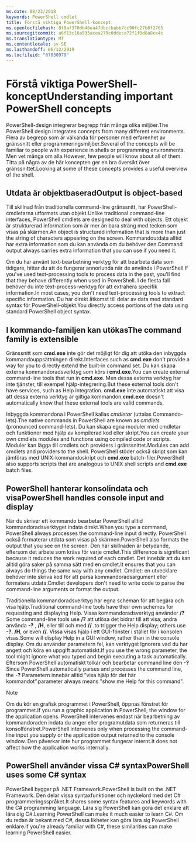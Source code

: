 ```yaml
---
ms.date: 08/23/2018
keywords: PowerShell cmdlet
title: Förstå viktiga PowerShell-koncept
ms.openlocfilehash: 8f9af370db46ea47dbccbabb7cc90fc27b8f2765
ms.sourcegitcommit: a6f13c16a535acea279c0ddeca72f1f0d8a8ce4c
ms.translationtype: MT
ms.contentlocale: sv-SE
ms.lasthandoff: 06/12/2019
ms.locfileid: "67030979"
---
```

# <a name="understanding-important-powershell-concepts"></a><span data-ttu-id="532a4-103">Förstå viktiga PowerShell-koncept</span><span class="sxs-lookup"><span data-stu-id="532a4-103">Understanding important PowerShell concepts</span></span>

<span data-ttu-id="532a4-104">PowerShell-design integrerar begrepp från många olika miljöer.</span><span class="sxs-lookup"><span data-stu-id="532a4-104">The PowerShell design integrates concepts from many different environments.</span></span> <span data-ttu-id="532a4-105">Flera av begrepp som är välkända för personer med erfarenhet av gränssnitt eller programmeringsmiljöer.</span><span class="sxs-lookup"><span data-stu-id="532a4-105">Several of the concepts will be familiar to people with experience in shells or programming environments.</span></span> <span data-ttu-id="532a4-106">Men vet många om alla.</span><span class="sxs-lookup"><span data-stu-id="532a4-106">However, few people will know about all of them.</span></span> <span data-ttu-id="532a4-107">Titta på några av de här koncepten ger en bra översikt över gränssnittet.</span><span class="sxs-lookup"><span data-stu-id="532a4-107">Looking at some of these concepts provides a useful overview of the shell.</span></span>

## <a name="output-is-object-based"></a><span data-ttu-id="532a4-108">Utdata är objektbaserad</span><span class="sxs-lookup"><span data-stu-id="532a4-108">Output is object-based</span></span>

<span data-ttu-id="532a4-109">Till skillnad från traditionella command-line gränssnitt, har PowerShell-cmdletarna utformats utan objekt.</span><span class="sxs-lookup"><span data-stu-id="532a4-109">Unlike traditional command-line interfaces, PowerShell cmdlets are designed to deal with objects.</span></span>
<span data-ttu-id="532a4-110">Ett objekt är strukturerad information som är mer än bara sträng med tecken som visas på skärmen.</span><span class="sxs-lookup"><span data-stu-id="532a4-110">An object is structured information that is more than just the string of characters appearing on the screen.</span></span> <span data-ttu-id="532a4-111">Kommandoutdata alltid har extra information som du kan använda om du behöver den.</span><span class="sxs-lookup"><span data-stu-id="532a4-111">Command output always carries extra information that you can use if you need it.</span></span>

<span data-ttu-id="532a4-112">Om du har använt text-bearbetning verktyg för att bearbeta data som tidigare, hittar du att de fungerar annorlunda när de används i PowerShell.</span><span class="sxs-lookup"><span data-stu-id="532a4-112">If you've used text-processing tools to process data in the past, you'll find that they behave differently when used in PowerShell.</span></span> <span data-ttu-id="532a4-113">I de flesta fall behöver du inte text-process-verktyg för att extrahera specifik information.</span><span class="sxs-lookup"><span data-stu-id="532a4-113">In most cases, you don't need text-processing tools to extract specific information.</span></span> <span data-ttu-id="532a4-114">Du har direkt åtkomst till delar av data med standard syntax för PowerShell-objekt.</span><span class="sxs-lookup"><span data-stu-id="532a4-114">You directly access portions of the data using standard PowerShell object syntax.</span></span>

## <a name="the-command-family-is-extensible"></a><span data-ttu-id="532a4-115">I kommando-familjen kan utökas</span><span class="sxs-lookup"><span data-stu-id="532a4-115">The command family is extensible</span></span>

<span data-ttu-id="532a4-116">Gränssnitt som **cmd.exe** inte gör det möjligt för dig att utöka den inbyggda kommandouppsättningen direkt.</span><span class="sxs-lookup"><span data-stu-id="532a4-116">Interfaces such as **cmd.exe** don't provide a way for you to directly extend the built-in command set.</span></span> <span data-ttu-id="532a4-117">Du kan skapa externa kommandoradsverktyg som körs i **cmd.exe**.</span><span class="sxs-lookup"><span data-stu-id="532a4-117">You can create external command-line tools that run in **cmd.exe**.</span></span> <span data-ttu-id="532a4-118">Men dessa externa verktyg har inte tjänster, till exempel hjälp-integrering.</span><span class="sxs-lookup"><span data-stu-id="532a4-118">But these external tools don't have services, such as Help integration.</span></span> <span data-ttu-id="532a4-119">**cmd.exe** inte automatiskt att visa att dessa externa verktyg är giltiga kommandon.</span><span class="sxs-lookup"><span data-stu-id="532a4-119">**cmd.exe** doesn't automatically know that these external tools are valid commands.</span></span>

<span data-ttu-id="532a4-120">Inbyggda kommandona i PowerShell kallas *cmdletar* (uttalas Commando-lets).</span><span class="sxs-lookup"><span data-stu-id="532a4-120">The native commands in PowerShell are known as *cmdlets* (pronounced command-lets).</span></span> <span data-ttu-id="532a4-121">Du kan skapa egna moduler med cmdletar och funktioner med hjälp av kompilerad kod eller skript.</span><span class="sxs-lookup"><span data-stu-id="532a4-121">You can create your own cmdlets modules and functions using compiled code or scripts.</span></span> <span data-ttu-id="532a4-122">Moduler kan lägga till cmdlets och providers i gränssnittet.</span><span class="sxs-lookup"><span data-stu-id="532a4-122">Modules can add cmdlets and providers to the shell.</span></span> <span data-ttu-id="532a4-123">PowerShell stöder också skript som kan jämföras med UNIX-kommandoskript och **cmd.exe** batch-filer.</span><span class="sxs-lookup"><span data-stu-id="532a4-123">PowerShell also supports scripts that are analogous to UNIX shell scripts and **cmd.exe** batch files.</span></span>

## <a name="powershell-handles-console-input-and-display"></a><span data-ttu-id="532a4-124">PowerShell hanterar konsolindata och visa</span><span class="sxs-lookup"><span data-stu-id="532a4-124">PowerShell handles console input and display</span></span>

<span data-ttu-id="532a4-125">När du skriver ett kommando bearbetar PowerShell alltid kommandoradsverktyget indata direkt.</span><span class="sxs-lookup"><span data-stu-id="532a4-125">When you type a command, PowerShell always processes the command-line input directly.</span></span> <span data-ttu-id="532a4-126">PowerShell också formaterar utdata som visas på skärmen.</span><span class="sxs-lookup"><span data-stu-id="532a4-126">PowerShell also formats the output that you see on the screen.</span></span> <span data-ttu-id="532a4-127">Den här skillnaden är betydande, eftersom det arbete som krävs för varje cmdlet.</span><span class="sxs-lookup"><span data-stu-id="532a4-127">This difference is significant because it reduces the work required of each cmdlet.</span></span> <span data-ttu-id="532a4-128">Det innebär att du kan alltid göra saker på samma sätt med en cmdlet.</span><span class="sxs-lookup"><span data-stu-id="532a4-128">It ensures that you can always do things the same way with any cmdlet.</span></span> <span data-ttu-id="532a4-129">Cmdlet: en utvecklare behöver inte skriva kod för att parsa kommandoradsargument eller formatera utdata.</span><span class="sxs-lookup"><span data-stu-id="532a4-129">Cmdlet developers don't need to write code to parse the command-line arguments or format the output.</span></span>

<span data-ttu-id="532a4-130">Traditionella kommandoradsverktyg har egna scheman för att begära och visa hjälp.</span><span class="sxs-lookup"><span data-stu-id="532a4-130">Traditional command-line tools have their own schemes for requesting and displaying Help.</span></span> <span data-ttu-id="532a4-131">Vissa kommandoradsverktyg använder **/?**</span><span class="sxs-lookup"><span data-stu-id="532a4-131">Some command-line tools use **/?**</span></span> <span data-ttu-id="532a4-132">att utlösa det bidrar till att visa; andra använda **-?** , **/H**, eller till och med **//** .</span><span class="sxs-lookup"><span data-stu-id="532a4-132">to trigger the Help display; others use **-?**, **/H**, or even **//**.</span></span> <span data-ttu-id="532a4-133">Vissa visas hjälp i ett GUI-fönster i stället för i konsolen visas.</span><span class="sxs-lookup"><span data-stu-id="532a4-133">Some will display Help in a GUI window, rather than in the console display.</span></span> <span data-ttu-id="532a4-134">Om du använder parametern fel, kan verktyget Ignorera vad du har angett och köra en uppgift automatiskt.</span><span class="sxs-lookup"><span data-stu-id="532a4-134">If you use the wrong parameter, the tool might ignore what you typed and begin executing a task automatically.</span></span>
<span data-ttu-id="532a4-135">Eftersom PowerShell automatiskt tolkar och bearbetar command line den **-?**</span><span class="sxs-lookup"><span data-stu-id="532a4-135">Since PowerShell automatically parses and processes the command line, the **-?**</span></span> <span data-ttu-id="532a4-136">Parametern innebär alltid ”visa hjälp för det här kommandot”.</span><span class="sxs-lookup"><span data-stu-id="532a4-136">parameter always means "show me Help for this command".</span></span>

> [!NOTE]
> <span data-ttu-id="532a4-137">Om du kör en grafisk programmet i PowerShell, öppnas fönstret för programmet.</span><span class="sxs-lookup"><span data-stu-id="532a4-137">If you run a graphic application in PowerShell, the window for the application opens.</span></span>
> <span data-ttu-id="532a4-138">PowerShell intervenes endast när bearbetning av kommandoraden indata du anger eller programutdata som returneras till konsolfönstret.</span><span class="sxs-lookup"><span data-stu-id="532a4-138">PowerShell intervenes only when processing the command-line input you supply or the application output returned to the console window.</span></span> <span data-ttu-id="532a4-139">Den påverkar inte hur programmet fungerar internt.</span><span class="sxs-lookup"><span data-stu-id="532a4-139">It does not affect how the application works internally.</span></span>

## <a name="powershell-uses-some-c-syntax"></a><span data-ttu-id="532a4-140">PowerShell använder vissa C# syntax</span><span class="sxs-lookup"><span data-stu-id="532a4-140">PowerShell uses some C# syntax</span></span>

<span data-ttu-id="532a4-141">PowerShell bygger på .NET Framework.</span><span class="sxs-lookup"><span data-stu-id="532a4-141">PowerShell is built on the .NET Framework.</span></span> <span data-ttu-id="532a4-142">Den delar vissa syntaxfunktioner och nyckelord med det C# programmeringsspråket.</span><span class="sxs-lookup"><span data-stu-id="532a4-142">It shares some syntax features and keywords with the C# programming language.</span></span> <span data-ttu-id="532a4-143">Lära sig PowerShell kan göra det enklare att lära dig C#.</span><span class="sxs-lookup"><span data-stu-id="532a4-143">Learning PowerShell can make it much easier to learn C#.</span></span> <span data-ttu-id="532a4-144">Om du redan är bekant med C#, dessa likheter kan göra lära sig PowerShell enklare.</span><span class="sxs-lookup"><span data-stu-id="532a4-144">If you're already familiar with C#, these similarities can make learning PowerShell easier.</span></span>
